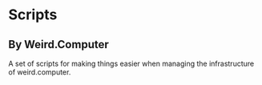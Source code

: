 # Scripts

## By Weird.Computer

A set of scripts for making things easier when managing the infrastructure of weird.computer.